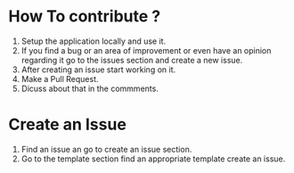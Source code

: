 # How To contribute ?

1. Setup the application locally and use it.
2. If you find a bug or an area of improvement or even have an opinion regarding it go to the issues section and create a new issue.
3. After creating an issue start working on it.
4. Make a Pull Request.
5. Dicuss about that in the commments.


# Create an Issue

1. Find an issue an go to create an issue section.
2. Go to the template section find an appropriate template create an issue.

